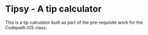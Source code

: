 # Tipsy - A tip calculator

This is a tip calculator built as part of the pre-requisite work for the Codepath iOS class.
